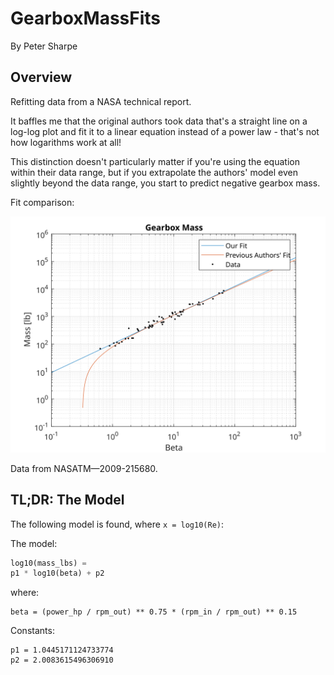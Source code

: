 # GearboxMassFits

By Peter Sharpe

## Overview

Refitting data from a NASA technical report.

It baffles me that the original authors took data that's a straight line on a log-log plot and fit it to a linear equation instead of a power law - that's not how logarithms work at all!

This distinction doesn't particularly matter if you're using the equation within their data range, but if you extrapolate the authors' model even slightly beyond the data range, you start to predict negative gearbox mass.

Fit comparison:

![Fit Display](gearboxmassfit.svg)

Data from NASATM—2009-215680.

## TL;DR: The Model

The following model is found, where `x = log10(Re)`:

The model:

```python
log10(mass_lbs) = 
p1 * log10(beta) + p2
```

where:

```
beta = (power_hp / rpm_out) ** 0.75 * (rpm_in / rpm_out) ** 0.15
```

Constants:

```
p1 = 1.0445171124733774
p2 = 2.0083615496306910
```
